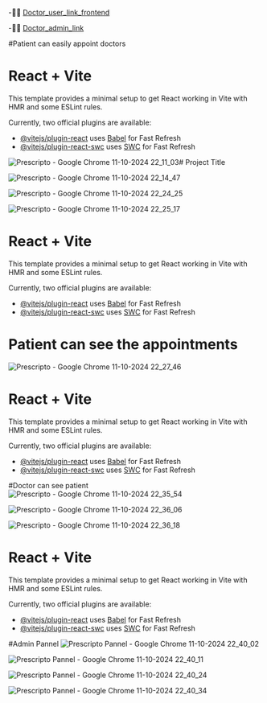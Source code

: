 
-👩‍🦯 [Doctor_user_link_frontend](https://doctor-frontend-dij2.onrender.com)
 
-🧑‍⚕ [Doctor_admin_link](https://doctor-admin-hz8m.onrender.com)

#Patient can easily appoint doctors

# React + Vite

This template provides a minimal setup to get React working in Vite with HMR and some ESLint rules.

Currently, two official plugins are available:

- [@vitejs/plugin-react](https://github.com/vitejs/vite-plugin-react/blob/main/packages/plugin-react/README.md) uses [Babel](https://babeljs.io/) for Fast Refresh
- [@vitejs/plugin-react-swc](https://github.com/vitejs/vite-plugin-react-swc) uses [SWC](https://swc.rs/) for Fast Refresh

![Prescripto - Google Chrome 11-10-2024 22_11_03](https://github.com/user-attachments/assets/6ff9493c-18fe-4b10-9487-35bd58d5c622)﻿# Project Title

![Prescripto - Google Chrome 11-10-2024 22_14_47](https://github.com/user-attachments/assets/26823077-8b4f-4beb-a478-2de49a9116d9)


![Prescripto - Google Chrome 11-10-2024 22_24_25](https://github.com/user-attachments/assets/9844a2a9-b507-4ae4-a9c9-1a1d77d1a268)


![Prescripto - Google Chrome 11-10-2024 22_25_17](https://github.com/user-attachments/assets/b1380c1a-8d40-46ba-b413-dbf049caf80e)


# React + Vite

This template provides a minimal setup to get React working in Vite with HMR and some ESLint rules.

Currently, two official plugins are available:

- [@vitejs/plugin-react](https://github.com/vitejs/vite-plugin-react/blob/main/packages/plugin-react/README.md) uses [Babel](https://babeljs.io/) for Fast Refresh
- [@vitejs/plugin-react-swc](https://github.com/vitejs/vite-plugin-react-swc) uses [SWC](https://swc.rs/) for Fast Refresh


# Patient can see the appointments 
![Prescripto - Google Chrome 11-10-2024 22_27_46](https://github.com/user-attachments/assets/0cfd15d3-0882-48de-b2f4-966dd21ed037)


# React + Vite

This template provides a minimal setup to get React working in Vite with HMR and some ESLint rules.

Currently, two official plugins are available:

- [@vitejs/plugin-react](https://github.com/vitejs/vite-plugin-react/blob/main/packages/plugin-react/README.md) uses [Babel](https://babeljs.io/) for Fast Refresh
- [@vitejs/plugin-react-swc](https://github.com/vitejs/vite-plugin-react-swc) uses [SWC](https://swc.rs/) for Fast Refresh



#Doctor can see patient
![Prescripto - Google Chrome 11-10-2024 22_35_54](https://github.com/user-attachments/assets/7ef4da17-1221-409b-a80a-194d424d455c)

![Prescripto - Google Chrome 11-10-2024 22_36_06](https://github.com/user-attachments/assets/103b1af1-d917-47dd-9805-ac8bab70a652)

![Prescripto - Google Chrome 11-10-2024 22_36_18](https://github.com/user-attachments/assets/22d03842-380b-49cc-b992-e013046121e7)

# React + Vite

This template provides a minimal setup to get React working in Vite with HMR and some ESLint rules.

Currently, two official plugins are available:

- [@vitejs/plugin-react](https://github.com/vitejs/vite-plugin-react/blob/main/packages/plugin-react/README.md) uses [Babel](https://babeljs.io/) for Fast Refresh
- [@vitejs/plugin-react-swc](https://github.com/vitejs/vite-plugin-react-swc) uses [SWC](https://swc.rs/) for Fast Refresh


#Admin Pannel
![Prescripto Pannel - Google Chrome 11-10-2024 22_40_02](https://github.com/user-attachments/assets/37804fc3-8e7c-4885-9e6d-dbbbeb875eeb)

![Prescripto Pannel - Google Chrome 11-10-2024 22_40_11](https://github.com/user-attachments/assets/c48fe324-0c61-4413-ba86-028dfc0e0dae)

![Prescripto Pannel - Google Chrome 11-10-2024 22_40_24](https://github.com/user-attachments/assets/ca1004cd-02ef-44be-888b-78c9a4eea718)

![Prescripto Pannel - Google Chrome 11-10-2024 22_40_34](https://github.com/user-attachments/assets/66ce06ee-2098-4137-b2fb-01e906a9e52e)






